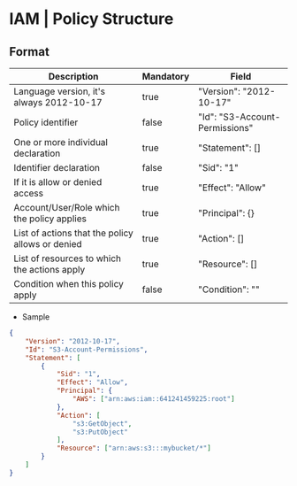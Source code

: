 # IAM | Policy Structure
## Format
| Description                                      | Mandatory | Field                          |
| ------------------------------------------------ | --------- | ------------------------------ |
| Language version, it's always 2012-10-17         | true      | "Version": "2012-10-17"        |
| Policy identifier                                | false     | "Id": "S3-Account-Permissions" |
| One or more individual declaration               | true      | "Statement": []                |
| Identifier declaration                           | false     | "Sid": "1"                     |
| If it is allow or denied access                  | true      | "Effect": "Allow"              |
| Account/User/Role which the policy applies       | true      | "Principal": {}                |
| List of actions that the policy allows or denied | true      | "Action": []                   |
| List of resources to which the actions apply     | true      | "Resource": []                 |
| Condition when this policy apply                 | false     | "Condition": ""                |

- Sample
```json
{
	"Version": "2012-10-17",
	"Id": "S3-Account-Permissions",
	"Statement": [
		{
			"Sid": "1",
			"Effect": "Allow",
			"Principal": {
				"AWS": ["arn:aws:iam::641241459225:root"]
			},
			"Action": [
				"s3:GetObject",
				"s3:PutObject"
			],
			"Resource": ["arn:aws:s3:::mybucket/*"]
		}
	]
}
```